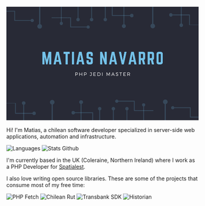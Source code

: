 [![Matias Navarro-Carter header image](/assets/banner.png)](https://mnavarro.dev)

Hi! I'm Matias, a chilean software developer specialized in server-side web applications, automation and infrastructure.

![Languages](https://github-readme-stats.vercel.app/api/top-langs/?username=mnavarrocarter&hide=html&title_color=74c2e9&text_color=fff&icon_color=2bbc8a&bg_color=282a36)
![Stats Github](https://github-readme-stats.vercel.app/api?username=mnavarrocarter&show_icons=true&line_height=27&count_private=true&title_color=74c2e9&text_color=fff&icon_color=74c2e9&bg_color=282a36)

I'm currently based in the UK (Coleraine, Northern Ireland) where I work as a PHP Developer for [Spatialest][spatialest].

I also love writing open source libraries. These are some of the projects that consume most of my free time:

![PHP Fetch](https://github-readme-stats.vercel.app/api/pin?username=mnavarrocarter&repo=php-fetch&title_color=74c2e9&icon_color=74c2e9&text_color=fff&bg_color=282a36)
![Chilean Rut](https://github-readme-stats.vercel.app/api/pin?username=mnavarrocarter&repo=chilean-rut&title_color=74c2e9&icon_color=74c2e9&text_color=fff&bg_color=282a36)
![Transbank SDK](https://github-readme-stats.vercel.app/api/pin?username=better-transbank&repo=sdk&title_color=74c2e9&icon_color=74c2e9&text_color=fff&bg_color=282a36)
![Historian](https://github-readme-stats.vercel.app/api/pin?username=mnavarrocarter&repo=historian&title_color=74c2e9&icon_color=74c2e9&text_color=fff&bg_color=282a36)

[spatialest]: https://spatialest.com
